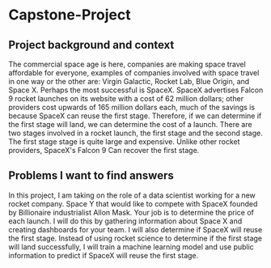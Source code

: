 # Capstone-Project
## Project background and context
The commercial space age is here, companies are making space travel affordable for everyone, examples of companies involved with space travel in one way or the other are: Virgin Galactic, Rocket Lab, Blue Origin, and Space X. Perhaps the most successful is SpaceX. SpaceX advertises Falcon 9 rocket launches on its website with a cost of 62 million dollars; other providers cost upwards of 165 million dollars each, much of the savings is because SpaceX can reuse the first stage. Therefore, if we can determine if the first stage will land, we can determine the cost of a launch. There are two stages involved in a rocket launch, the first stage and the second stage. The first stage stage is quite large and expensive. Unlike other rocket providers, SpaceX's Falcon 9 Can recover the first stage.

## Problems I want to find answers
In this project, I am taking on the role of a data scientist working for a new rocket company. Space Y that would like to compete with SpaceX founded by Billionaire industrialist Allon Mask. Your job is to determine the price of each launch. I will do this by gathering information about Space X and creating dashboards for your team. I will also determine if SpaceX will reuse the first stage. Instead of using rocket science to determine if the first stage will land successfully, I will train a machine learning model and use public information to predict if SpaceX will reuse the first stage.


